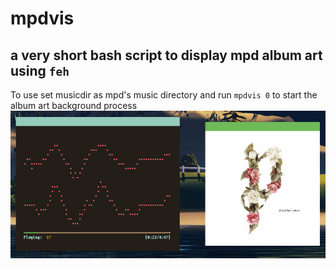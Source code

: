 # mpdvis
## a very short bash script to display mpd album art using `feh`
To use set musicdir as mpd's music directory and run `mpdvis 0` to start the album art background process
![screenshot](/screenshot.png)
